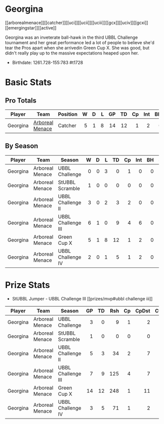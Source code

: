 # Georgina

[[arborealmenace]][[catcher]][[uci]][[ucii]][[uciii]][[gcx]][[uciv]][[gcxi]][[emergingstar]][[active]]

Georgina was an inveterate ball-hawk in the third UBBL Challenge tournament and her great performance led a lot of people to believe she'd tear the Pros apart when she arrivedin Green Cup X. She was good, but didn't really play up to the massive expectations heaped upon her.

* Birthdate: 1261.728-155:783 #t1728 

# Basic Stats

## Pro Totals

| Player           | Team        | Position      | W | D | L | GP | TD | Cp | Int | BH | SI | Ki | MVP | SPP |
|------------------|-------------|---------------|--:|--:|--:|---:|---:|---:|----:|---:|---:|---:|----:|----:|
| Georgina | [Arboreal Menace](../teams/arborealmenace) | Catcher  |    5 |    1 |    8 |   14 |   12 |    1 |    2 |    0 |    0 |    0 |    0 |   41 |

## By Season

| Player | Team         | Season          | W | D | L | TD | Cp | Int | BH | SI | Ki | MVP | SPP |
|--------|--------------|-----------------|--:|--:|--:|---:|---:|----:|---:|---:|---:|----:|----:|
| Georgina | Arboreal Menace | UBBL Challenge     |    0 |    0 |    3 |    0 |    1 |    0 |    0 |    0 |    0 |    1 |    6 |
| Georgina | Arboreal Menace | StUBBL Scramble    |    1 |    0 |    0 |    0 |    0 |    0 |    0 |    0 |    0 |    0 |    0 |
| Georgina | Arboreal Menace | UBBL Challenge II  |    3 |    0 |    2 |    3 |    2 |    0 |    0 |    0 |    0 |    0 |   11 |
| Georgina | Arboreal Menace | UBBL Challenge III |    6 |    1 |    0 |    9 |    4 |    6 |    0 |    0 |    0 |    2 |   53 |
| Georgina | Arboreal Menace | Green Cup X        |    5 |    1 |    8 |   12 |    1 |    2 |    0 |    0 |    0 |    0 |   41 |
| Georgina | Arboreal Menace | UBBL Challenge IV  |    2 |    0 |    1 |    5 |    1 |    2 |    0 |    0 |    0 |    0 |   20 |

# Prize Stats

* StUBBL Jumper - UBBL Challenge III [[prizes/mvp#ubbl challenge iii]]

| Player | Team         | Season          | GP | TD | Rsh | Cp | CpDst | Ctch | Int | Cas | Blk | Sck | MVP | SPP |
|--------|--------------|-----------------|---:|---:|----:|---:|------:|-----:|----:|----:|----:|----:|----:|----:|
| Georgina | Arboreal Menace | UBBL Challenge     |  3 |    0 |    9 |    1 |     2 |    1 |    0 |    0 |    2 |    1 |    1 |    6 |
| Georgina | Arboreal Menace | StUBBL Scramble    |  1 |    0 |    0 |    0 |     0 |    0 |    0 |    0 |    2 |    0 |    0 |    0 |
| Georgina | Arboreal Menace | UBBL Challenge II  |  5 |    3 |   34 |    2 |     7 |    3 |    0 |    0 |    4 |    0 |    0 |   11 |
| Georgina | Arboreal Menace | UBBL Challenge III |  7 |    9 |  125 |    4 |     7 |    9 |    6 |    0 |    1 |    0 |    2 |   **53** |
| Georgina | Arboreal Menace | Green Cup X        | 14 |   12 |  248 |    1 |    11 |   27 |    2 |    0 |    8 |    0 |    0 |   41 |
| Georgina | Arboreal Menace | UBBL Challenge IV  |  3 |    5 |   71 |    1 |     2 |    5 |    2 |    0 |    3 |    0 |    0 |   20 |
